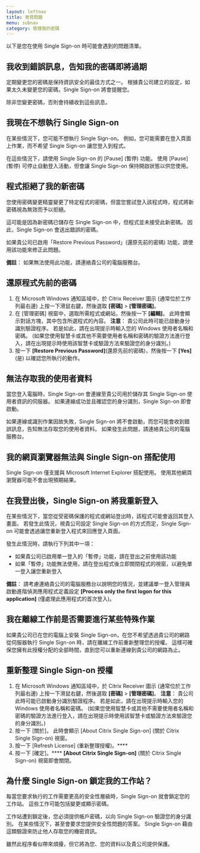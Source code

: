 ```yaml
---
layout: leftnav
title: 常見問題
menu: subnav
category: 管理我的密碼
---
```


以下是您在使用 Single Sign-on 時可能會遇到的問題清單。

## 我收到錯誤訊息，告知我的密碼即將過期

定期變更您的密碼是保持資訊安全的最佳方式之一。 根據貴公司建立的設定，如果太久未變更您的密碼，Single Sign-on 將會提醒您。

除非您變更密碼，否則會持續收到這些訊息。

## 我現在不想執行 Single Sign-on

在某些情況下，您可能不想執行 Single Sign-on。 例如，您可能需要在登入頁面上作業，而不希望 Single Sign-on 讓您登入到程式。

在這些情況下，請使用 Single Sign-on 的 [Pause] (暫停) 功能。 使用 [Pause] (暫停) 可停止自動登入活動，但會讓 Single Sign-on 保持開啟狀態以供您使用。

## 程式拒絕了我的新密碼

您使用密碼變更精靈變更了特定程式的密碼，但當您嘗試登入該程式時，程式將新密碼視為無效而予以拒絕。

這可能是因為新密碼已儲存在 Single Sign-on 中，但程式並未接受此新密碼。 因此，Single Sign-on 會送出錯誤的密碼。

如果貴公司已啟用「Restore Previous Password」(還原先前的密碼) 功能，請使用該功能來修正此問題。

**備註**： 如果無法使用此功能，請連絡貴公司的電腦服務台。

## 還原程式先前的密碼

1. 在 Microsoft Windows 通知區域中，於 Citrix Receiver 圖示 (通常位於工作列最右邊) 上按一下滑鼠右鍵，然後選取 **[密碼]** > **[管理密碼]**。
1. 在 [管理密碼] 視窗中，選取所需程式或網站，然後按一下 **[編輯]**。 此時會顯示對話方塊，其中包含所選程式的內容。
**注意**： 貴公司此時可能已啟動身分識別驗證程序。 若是如此，請在出現提示時輸入您的 Windows 使用者名稱和密碼。 (如果您使用智慧卡或其他不需要使用者名稱和密碼的驗證方法進行登入，請在出現提示時使用該智慧卡或驗證方法來驗證您的身分識別。)
1. 按一下 **[Restore Previous Password]**(還原先前的密碼)，然後按一下 **[Yes]**(是) 以確認您所執行的動作。

## 無法存取我的使用者資料

當您登入電腦時，Single Sign-on 會連線至貴公司用於儲存其 Single Sign-on 使用者資訊的伺服器。 如果連線成功並且確認您的身分識別，Single Sign-on 即會啟動。

如果連線或識別作業因故失敗，Single Sign-on 將不會啟動，而您可能會收到錯誤訊息，告知無法存取您的使用者資料。 如果發生此問題，請連絡貴公司的電腦服務台。

## 我的網頁瀏覽器無法與 Single Sign-on 搭配使用

Single Sign-on 僅支援與 Microsoft Internet Explorer 搭配使用。 使用其他網頁瀏覽器可能不會出現預期結果。

## 在我登出後，Single Sign-on 將我重新登入

在某些情況下，當您從受密碼保護的程式或網站登出時，該程式可能會返回其登入畫面。 若發生此情況，視貴公司設定 Single Sign-on 的方式而定，Single Sign-on 可能會透過讓您重新登入程式來回應登入頁面。

發生此情況時，請執行下列其中一項：

* 如果貴公司已啟用單一登入的「暫停」功能，請在登出之前使用該功能
* 如果「暫停」功能無法使用，請在登出程式後立即關閉程式的視窗，以避免單一登入讓您重新登入

**備註**： 請考慮連絡貴公司的電腦服務台以說明您的情況，並建議單一登入管理員啟動進階偵測應用程式定義設定 **[Process only the first logon for this application]** (僅處理此應用程式的首次登入)。

## 我在離線工作前是否需要進行某些特殊作業

如果貴公司已在您的電腦上安裝 Single Sign-on，在您不希望透過貴公司的網路從伺服器執行 Single Sign-on 時，請在離線工作前重新整理您的授權。 這樣可確保您擁有此授權分配的全部時間，直到您可以重新連線到貴公司的網路為止。

## 重新整理 Single Sign-on 授權

1. 在 Microsoft Windows 通知區域中，於 Citrix Receiver 圖示 (通常位於工作列最右邊) 上按一下滑鼠右鍵，然後選取 **[密碼]** > **[管理密碼]**。
**注意**： 貴公司此時可能已啟動身分識別驗證程序。 若是如此，請在出現提示時輸入您的 Windows 使用者名稱和密碼。 (如果您使用智慧卡或其他不需要使用者名稱和密碼的驗證方法進行登入，請在出現提示時使用該智慧卡或驗證方法來驗證您的身分識別。)
1. 按一下 [關於]。 此時會顯示 [About Citrix Single Sign-on] (關於 Citrix Single Sign-on) 視窗。
1. 按一下 [Refresh License] (重新整理授權)。****
1. 按一下 [確定]。**** **[About Citrix Single Sign-on]** (關於 Citrix Single Sign-on) 視窗即會關閉。

## 為什麼 Single Sign-on 鎖定我的工作站？

每當您要求執行的工作需要更高的安全性層級時，Single Sign-on 就會鎖定您的工作站。 這些工作可能包括變更或顯示密碼。

工作站遭到鎖定後，您必須提供帳戶密碼，以向 Single Sign-on 驗證您的身分識別。 在某些情況下，甚至會要求您提供安全性問題的答案。 Single Sign-on 藉由這類驗證來防止他人存取您的機密資訊。

雖然此程序看似帶來煩擾，但它將為您、您的資料以及貴公司提供保護。

